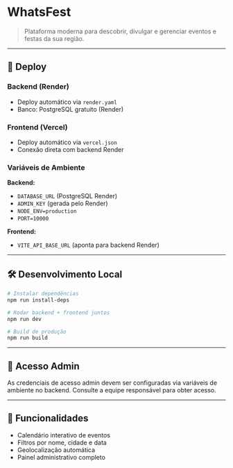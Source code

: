 # WhatsFest

> Plataforma moderna para descobrir, divulgar e gerenciar eventos e festas da sua região.

---

## 🚀 Deploy

### Backend (Render)
- Deploy automático via `render.yaml`
- Banco: PostgreSQL gratuito (Render)

### Frontend (Vercel)
- Deploy automático via `vercel.json`
- Conexão direta com backend Render

### Variáveis de Ambiente
**Backend:**
- `DATABASE_URL` (PostgreSQL Render)
- `ADMIN_KEY` (gerada pelo Render)
- `NODE_ENV=production`
- `PORT=10000`

**Frontend:**
- `VITE_API_BASE_URL` (aponta para backend Render)

---

## 🛠 Desenvolvimento Local

```bash
# Instalar dependências
npm run install-deps

# Rodar backend + frontend juntos
npm run dev

# Build de produção
npm run build
```

---

## 🔑 Acesso Admin
As credenciais de acesso admin devem ser configuradas via variáveis de ambiente no backend. Consulte a equipe responsável para obter acesso.

---

## 🌟 Funcionalidades
- Calendário interativo de eventos
- Filtros por nome, cidade e data
- Geolocalização automática
- Painel administrativo completo
